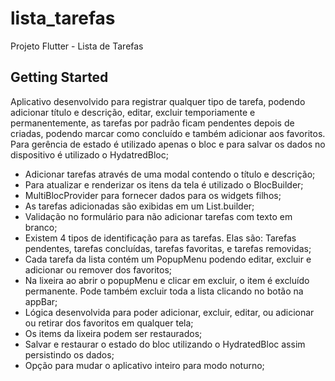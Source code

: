 # lista_tarefas

Projeto Flutter - Lista de Tarefas

## Getting Started

Aplicativo desenvolvido para registrar qualquer tipo de tarefa, podendo adicionar título e descrição, editar, excluir temporiamente e permanentemente, as tarefas por padrão ficam pendentes depois de criadas, podendo marcar como concluído e também adicionar aos favoritos. Para gerência de estado é utilizado apenas o bloc e para salvar os dados no dispositivo é utilizado o HydatredBloc;

- Adicionar tarefas através de uma modal contendo o título e descrição;
- Para atualizar e renderizar os itens da tela é utilizado o BlocBuilder;
- MultiBlocProvider para fornecer dados para os widgets filhos;
- As tarefas adicionadas são exibidas em um List.builder;
- Validação no formulário para não adicionar tarefas com texto em branco;
- Existem 4 tipos de identificação para as tarefas. Elas são: Tarefas pendentes, tarefas concluídas, tarefas favoritas, e tarefas removidas;
- Cada tarefa da lista contém um PopupMenu podendo editar, excluir e adicionar ou remover dos favoritos;
- Na lixeira ao abrir o popupMenu e clicar em excluir, o item é excluído permanente. Pode também excluir toda a lista clicando no botão na appBar;
- Lógica desenvolvida para poder adicionar, excluir, editar, ou adicionar ou retirar dos favoritos em qualquer tela;
- Os items da lixeira podem ser restaurados;
- Salvar e restaurar o estado do bloc utilizando o HydratedBloc assim persistindo os dados;
- Opção para mudar o aplicativo inteiro para modo noturno;
